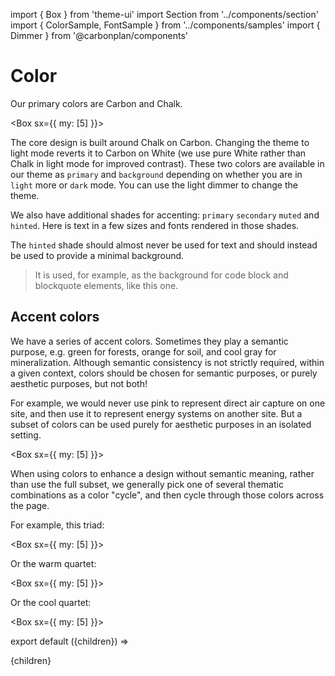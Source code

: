 import { Box } from 'theme-ui'
import Section from '../components/section'
import { ColorSample, FontSample } from '../components/samples'
import { Dimmer } from '@carbonplan/components'

# Color

Our primary colors are Carbon and Chalk.

<Box sx={{ my: [5] }}>
  <ColorSample color='#1b1e23' hex='1b1e23' label='carbon' border />
  <ColorSample color='#ebebec' hex='ebebec' label='chalk' border />
</Box>

The core design is built around Chalk on Carbon. Changing the theme to light mode reverts it to Carbon on White (we use pure White rather than Chalk in light mode for improved contrast). These two colors are available in our theme as `primary` and `background` depending on whether you are in `light` more or `dark` mode. You can use the light dimmer to change the theme.

<Dimmer/>

We also have additional shades for accenting: `primary` `secondary` `muted` and `hinted`. Here is text in a few sizes and fonts rendered in those shades.

<FontSample color='primary' label='Primary'/>
<FontSample color='secondary' label='Secondary'/>
<FontSample color='muted' label='Muted'/>
<FontSample color='hinted' label='Hinted'/>

The `hinted` shade should almost never be used for text and should instead be used to provide a minimal background. 

> It is used, for example, as the background for code block and blockquote elements, like this one.

## Accent colors

We have a series of accent colors. Sometimes they play a semantic purpose, e.g. green for forests, orange for soil, and cool gray for mineralization. Although semantic consistency is not strictly required, within a given context, colors should be chosen for semantic purposes, or purely aesthetic purposes, but not both! 

For example, we would never use pink to represent direct air capture on one site, and then use it to represent energy systems on another site. But a subset of colors can be used purely for aesthetic purposes in an isolated setting.

<Box sx={{ my: [5] }}>
  <ColorSample color='red' hex='f16f71' />
  <ColorSample color='orange' hex='eb9755' />
  <ColorSample color='yellow' hex='d4c05d' />
  <ColorSample color='green' hex='7db269' />
  <ColorSample color='teal' hex='65b9c4' />
  <ColorSample color='blue' hex='8b9fd1' />
  <ColorSample color='purple' hex='b386bc' />
  <ColorSample color='pink' hex='e487b5' />
  <ColorSample color='grey' hex='a9b4c5' />
</Box>

When using colors to enhance a design without semantic meaning, rather than use the full subset, we generally pick one of several thematic combinations as a color "cycle", and then cycle through those colors across the page. 

For example, this triad:

<Box sx={{ my: [5] }}>
  <ColorSample color='red' hex='f16f71' />
  <ColorSample color='yellow' hex='eb9755' />
  <ColorSample color='teal' hex='d4c05d' />
</Box>

Or the warm quartet:

<Box sx={{ my: [5] }}>
  <ColorSample color='pink' hex='f16f71' />
  <ColorSample color='red' hex='f16f71' />
  <ColorSample color='orange' hex='eb9755' />
  <ColorSample color='yellow' hex='d4c05d' />
</Box>

Or the cool quartet:

<Box sx={{ my: [5] }}>
  <ColorSample color='green' hex='f16f71' />
  <ColorSample color='teal' hex='f16f71' />
  <ColorSample color='blue' hex='eb9755' />
  <ColorSample color='purple' hex='d4c05d' />
</Box>

export default ({children}) => <Section name='color'>{children}</Section>